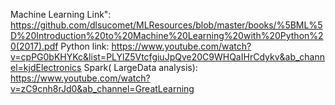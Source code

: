 Machine Learning Link": https://github.com/dlsucomet/MLResources/blob/master/books/%5BML%5D%20Introduction%20to%20Machine%20Learning%20with%20Python%20(2017).pdf
Python link: https://www.youtube.com/watch?v=cpPG0bKHYKc&list=PLYlZ5VtcfgiuJpQve20C9WHQaIHrCdykv&ab_channel=kjdElectronics
Spark( LargeData analysis): https://www.youtube.com/watch?v=zC9cnh8rJd0&ab_channel=GreatLearning
